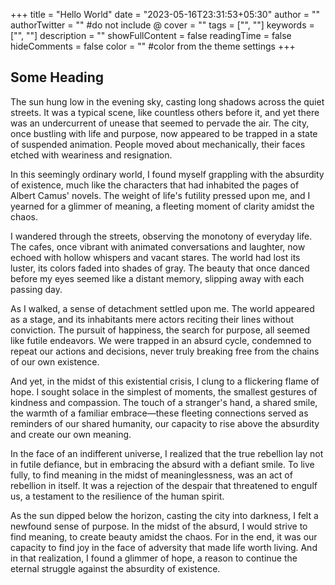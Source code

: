 +++
title = "Hello World"
date = "2023-05-16T23:31:53+05:30"
author = ""
authorTwitter = "" #do not include @
cover = ""
tags = ["", ""]
keywords = ["", ""]
description = ""
showFullContent = false
readingTime = false
hideComments = false
color = "" #color from the theme settings
+++

## Some Heading
The sun hung low in the evening sky, casting long shadows across the quiet streets. It was a typical scene, like countless others before it, and yet there was an undercurrent of unease that seemed to pervade the air. The city, once bustling with life and purpose, now appeared to be trapped in a state of suspended animation. People moved about mechanically, their faces etched with weariness and resignation.

In this seemingly ordinary world, I found myself grappling with the absurdity of existence, much like the characters that had inhabited the pages of Albert Camus' novels. The weight of life's futility pressed upon me, and I yearned for a glimmer of meaning, a fleeting moment of clarity amidst the chaos.

I wandered through the streets, observing the monotony of everyday life. The cafes, once vibrant with animated conversations and laughter, now echoed with hollow whispers and vacant stares. The world had lost its luster, its colors faded into shades of gray. The beauty that once danced before my eyes seemed like a distant memory, slipping away with each passing day.

As I walked, a sense of detachment settled upon me. The world appeared as a stage, and its inhabitants mere actors reciting their lines without conviction. The pursuit of happiness, the search for purpose, all seemed like futile endeavors. We were trapped in an absurd cycle, condemned to repeat our actions and decisions, never truly breaking free from the chains of our own existence.

And yet, in the midst of this existential crisis, I clung to a flickering flame of hope. I sought solace in the simplest of moments, the smallest gestures of kindness and compassion. The touch of a stranger's hand, a shared smile, the warmth of a familiar embrace—these fleeting connections served as reminders of our shared humanity, our capacity to rise above the absurdity and create our own meaning.

In the face of an indifferent universe, I realized that the true rebellion lay not in futile defiance, but in embracing the absurd with a defiant smile. To live fully, to find meaning in the midst of meaninglessness, was an act of rebellion in itself. It was a rejection of the despair that threatened to engulf us, a testament to the resilience of the human spirit.

As the sun dipped below the horizon, casting the city into darkness, I felt a newfound sense of purpose. In the midst of the absurd, I would strive to find meaning, to create beauty amidst the chaos. For in the end, it was our capacity to find joy in the face of adversity that made life worth living. And in that realization, I found a glimmer of hope, a reason to continue the eternal struggle against the absurdity of existence.